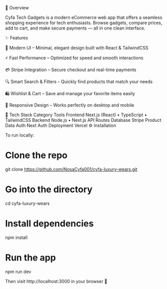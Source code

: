 🛒 Overview

Cyfa Tech Gadgets is a modern eCommerce web app that offers a seamless shopping experience for tech enthusiasts.
Browse gadgets, compare prices, add to cart, and make secure payments — all in one clean interface.

✨ Features

🧭 Modern UI – Minimal, elegant design built with React & TailwindCSS

⚡ Fast Performance – Optimized for speed and smooth interactions

💳 Stripe Integration – Secure checkout and real-time payments

🔍 Smart Search & Filters – Quickly find products that match your needs

🛍️ Wishlist & Cart – Save and manage your favorite items easily

📱 Responsive Design – Works perfectly on desktop and mobile

🧠 Tech Stack
Category	Tools
Frontend	Next.js (React) • TypeScript • TailwindCSS
Backend	Node.js • Next.js API Routes
Database	Stripe Product Data
Auth	Next Auth
Deployment	Vercel
⚙️ Installation

To run locally:

# Clone the repo
git clone https://github.com/NosaCyfa001/cyfa-luxury-wears.git

# Go into the directory
cd cyfa-luxury-wears

# Install dependencies
npm install

# Run the app
npm run dev


Then visit http://localhost:3000
 in your browser 🚀
